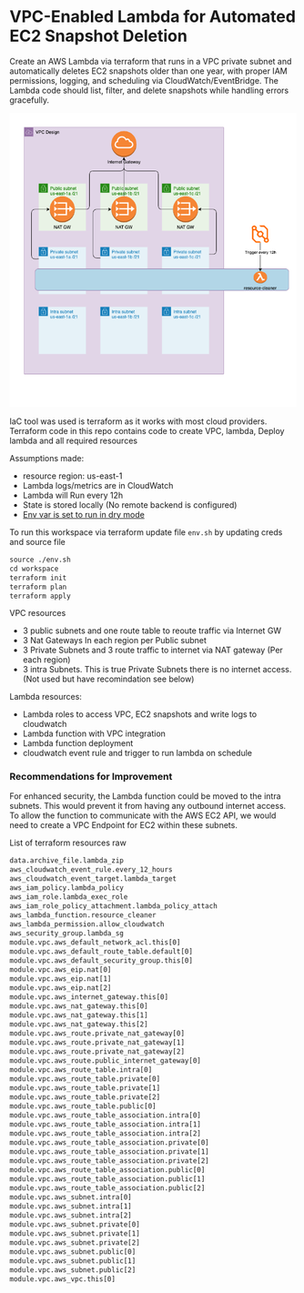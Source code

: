 # VPC-Enabled Lambda for Automated EC2 Snapshot Deletion

Create an AWS Lambda via terraform that runs in a VPC private subnet and automatically deletes EC2 snapshots older than one year, with proper IAM permissions, logging, and scheduling via CloudWatch/EventBridge. The Lambda code should list, filter, and delete snapshots while handling errors gracefully.

![A high-level diagram of the project architecture.](./diagram.drawio.png)

IaC tool was used is terraform as it works with most cloud providers.
Terraform code in this repo contains code to create VPC, lambda, Deploy lambda and all required resources

Assumptions made: 
 -  resource region: us-east-1
 -  Lambda logs/metrics are in CloudWatch
 -  Lambda will Run every 12h
 -  State is stored locally (No remote backend is configured)
 -  [Env var is set to run in dry mode](https://github.com/rpuserh/aws-lambda-app/blob/main/workspace/lambda.tf#L111)

To run this workspace via terraform update file `env.sh` by updating creds and source file
```
source ./env.sh
cd workspace
terraform init
terraform plan
terraform apply
```

VPC resources
 - 3 public subnets and one route table to reoute traffic via Internet GW
 - 3 Nat Gateways In each region per Public subnet
 - 3 Private Subnets and 3 route traffic to internet via NAT gateway (Per each region)
 - 3 intra Subnets. This is true Private Subnets there is no internet access. (Not used but have recomindation see below)

Lambda resources:
 - Lambda roles to access VPC, EC2 snapshots and write logs to cloudwatch
 - Lambda function with VPC integration
 - Lambda function deployment
 - cloudwatch event rule and trigger to run lambda on schedule


### Recommendations for Improvement
For enhanced security, the Lambda function could be moved to the intra subnets. This would prevent it from having any outbound internet access. To allow the function to communicate with the AWS EC2 API, we would need to create a VPC Endpoint for EC2 within these subnets.

List of terraform resources raw
```
data.archive_file.lambda_zip
aws_cloudwatch_event_rule.every_12_hours
aws_cloudwatch_event_target.lambda_target
aws_iam_policy.lambda_policy
aws_iam_role.lambda_exec_role
aws_iam_role_policy_attachment.lambda_policy_attach
aws_lambda_function.resource_cleaner
aws_lambda_permission.allow_cloudwatch
aws_security_group.lambda_sg
module.vpc.aws_default_network_acl.this[0]
module.vpc.aws_default_route_table.default[0]
module.vpc.aws_default_security_group.this[0]
module.vpc.aws_eip.nat[0]
module.vpc.aws_eip.nat[1]
module.vpc.aws_eip.nat[2]
module.vpc.aws_internet_gateway.this[0]
module.vpc.aws_nat_gateway.this[0]
module.vpc.aws_nat_gateway.this[1]
module.vpc.aws_nat_gateway.this[2]
module.vpc.aws_route.private_nat_gateway[0]
module.vpc.aws_route.private_nat_gateway[1]
module.vpc.aws_route.private_nat_gateway[2]
module.vpc.aws_route.public_internet_gateway[0]
module.vpc.aws_route_table.intra[0]
module.vpc.aws_route_table.private[0]
module.vpc.aws_route_table.private[1]
module.vpc.aws_route_table.private[2]
module.vpc.aws_route_table.public[0]
module.vpc.aws_route_table_association.intra[0]
module.vpc.aws_route_table_association.intra[1]
module.vpc.aws_route_table_association.intra[2]
module.vpc.aws_route_table_association.private[0]
module.vpc.aws_route_table_association.private[1]
module.vpc.aws_route_table_association.private[2]
module.vpc.aws_route_table_association.public[0]
module.vpc.aws_route_table_association.public[1]
module.vpc.aws_route_table_association.public[2]
module.vpc.aws_subnet.intra[0]
module.vpc.aws_subnet.intra[1]
module.vpc.aws_subnet.intra[2]
module.vpc.aws_subnet.private[0]
module.vpc.aws_subnet.private[1]
module.vpc.aws_subnet.private[2]
module.vpc.aws_subnet.public[0]
module.vpc.aws_subnet.public[1]
module.vpc.aws_subnet.public[2]
module.vpc.aws_vpc.this[0]
```


